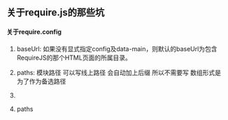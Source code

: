 ## **关于require.js的那些坑**



#### **关于require.config**

1. baseUrl: 如果没有显式指定config及data-main，则默认的baseUrl为包含RequireJS的那个HTML页面的所属目录。
2. paths: 模块路径 可以写线上路径 会自动加上后缀 所以不需要写  数组形式是为了作为备选路径



1. 
2. paths
